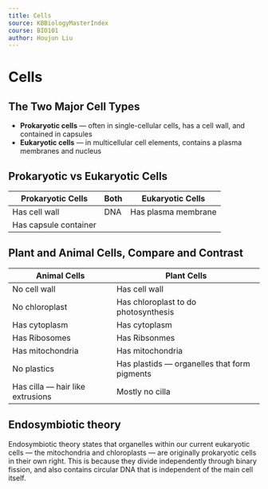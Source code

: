 ```yaml
---
title: Cells
source: KBBiologyMasterIndex
course: BIO101
author: Houjun Liu
---
```


# Cells
## The Two Major Cell Types
* **Prokaryotic cells** — often in single-cellular cells, has a cell wall, and contained in capsules
* **Eukaryotic cells** — in multicellular cell elements, contains a plasma membranes and nucleus

## Prokaryotic vs Eukaryotic Cells
| Prokaryotic Cells | Both | Eukaryotic Cells |
|---|---|---|
| Has cell wall | DNA | Has plasma membrane 
| Has capsule container |  

## Plant and Animal Cells, Compare and Contrast
| Animal Cells | Plant Cells |
|---|---|
| No cell wall | Has cell wall |
| No chloroplast | Has chloroplast to do photosynthesis |
| Has cytoplasm | Has cytoplasm |
| Has Ribosomes | Has Ribsonmes |
| Has mitochondria | Has mitochondria |
| No plastics | Has plastids — organelles that form pigments |
| Has cilla — hair like extrusions | Mostly no cilla |

## Endosymbiotic theory
Endosymbiotic theory states that organelles within our current eukaryotic cells — the mitochondria and chloroplasts — are originally prokaryotic cells in their own right. This is because they divide independently through binary fission, and also contains circular DNA that is independent of the main cell itself.

